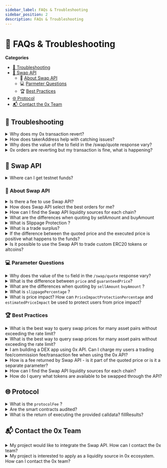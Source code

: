 ```yaml
---
sidebar_label: FAQs & Troubleshooting
sidebar_position: 2
description: FAQs & Troubleshooting
---
```

# 🤔 FAQs & Troubleshooting

**Categories**

* [🧰 Troubleshooting](faqs-and-troubleshooting.md#-troubleshooting)
* [🔄 Swap API](faqs-and-troubleshooting.md#-swap-api)
  * 📜 [About Swap API](faqs-and-troubleshooting.md#-about-swap-api)
  * 💻 [Parmeter Questions](faqs-and-troubleshooting.md#-parameter-questions)
  * 🏆 [Best Practices](faqs-and-troubleshooting.md#-best-practices)
* [🌐 Protocol](faqs-and-troubleshooting.md#-protocol)
* [📬 Contact the 0x Team](faqs-and-troubleshooting.md#-contact-the-0x-team)

## 🧰 **Troubleshooting**

<details>

<summary>Why does my 0x transaction revert?</summary>

If your 0x quote is reverting, besides the standard revert issues related to ETH transactions, we recommend check the following are set correctly:

* Are allowances properly set for the user to trade the `sellToken`?
* Does the user have enough `sellToken` balance to execute the swap?
* Do users have enough to pay the gas?
* The slippage tolerance may be too low if the liquidity is very shallow for the token the user is trying to swap. Read [here](https://docs.0x.org/0x-api-swap/guides/troubleshooting-0x-api-swaps#slippage-tolerance) for how to handle this.
* Fee-on-transfer tokens may wreak havoc on our contracts. Read [here](https://docs.0x.org/0x-api-swap/guides/troubleshooting-0x-api-swaps#fee-on-transfer-tokens) for how to handle this

For more details on addressing common issues, read [Troubleshooting](./0x-swap-api/guides/troubleshooting-swap-).

</details>

<details>

<summary>How does takerAddress help with catching issues?</summary>

By passing a `takerAddress` parameter, 0x API can provide a more bespoke quote and help catch revert issues:

* 0x API will estimate the gas cost for `takerAddress` to execute the provided quote.
* If successfully called, the `gas` parameter in the quote will be an accurate amount of gas needed to execute the swap.
* If unsuccessful for revert reasons suggested above, then 0x API will throw a gas cost estimation error, alluding to an issue with the `takerAddress` executing the quote.

**TLDR** Pass `takerAddress` to get the quote validated before provided to you, assuring that a number of revert cases will not occur.

</details>

<details>

<summary>Why does the value of the to field in the /swap/quote response vary?</summary>

0x API selects the best 0x protocol interface to interact with based on the provided parameters and the smart order routing logic.

There are two main interfaces that 0x API will provide quotes for:

[**Exchange contract**](https://github.com/0xProject/0x-protocol-specification/blob/master/v3/v3-specification.md#exchange) - the main entry-point of the 0x protocol, all swap quotes are settled by the exchange contract.

[**Forwarder extension contract**](https://github.com/0xProject/0x-protocol-specification/blob/master/v3/forwarder-specification.md) - a payable interface allowing swaps between native ETH (as a `sellToken`) and another ERC20 asset.

Find the currently deployed contracts [here](https://docs.0x.org/introduction/0x-cheat-sheet).

</details>

<details>

<summary>0x orders are reverting but my transaction is fine, what is happening?</summary>

Developers may note when analyzing their transactions that some subset of 0x orders may revert (not filled) but the whole transaction is successful. This is expected behavior as implied earlier, some orders due to timing, and the pricing may be filled or expired before a users attempt to fill the order. This would result in a revert and 0x protocol will utilize fallback orders to compensate for the reverted order. This will result in a successful transaction even though reverts occur within the transactions.

</details>

## 🔄 **Swap API**

<details>

<summary>Where can I get testnet funds? </summary>

- [Goerli Faucet](https://goerlifaucet.com/)
- [Goerli POW Faucet](https://goerli-faucet.pk910.de/)
- [Paradigm MultiFaucet](https://faucet.paradigm.xyz/)
    - Funds a wallet with ETH, WETH, DAI, and NFTS across 4 testnets
- Also see our [Working in Testnet Guide](/0x-limit-orders/guides/working-in-the-testnet)

</details>

### 📜 **About Swap API**

<details>

<summary>Is there a fee to use Swap API?</summary>

No, the Swap API is free to use and is intended for public use. If you are an integrator who needs access higher rate limits, please fill out [Swap API Taker Integration Request Form](https://www.0x.org/#contact) to apply for a custom enterprise API endpoint.

</details>

<details>

<summary>How does Swap API select the best orders for me?</summary>

Beyond simply sampling each liquidity source for their respective prices, Swap API adjusts for the gas consumption of each liquidity source with the specified gas price (if none provided Swap API will use ethGasStation's `fast` amount of gwei) and any associated fees with the specific liquidity source. By sampling through varying compositions of liquidity sources, Swap API selects the best set of orders to give you the best price. Swap API also creates another set of fallback orders to ensure that the quote can be executed by users.
<br/>
Ex: Swap API will adjust the price potentially received from Curve Finance by gas \* gasPrice and its fees. Because of Curve Finance’s costly gas consumption, its nominal price may not be the best price when settled.

</details>

<details>

<summary>How can I find the Swap API liquidity sources for each chain?</summary>

Use the API endpoint [`/swap/v1/sources`](/0x-swap-api/api-references/get-swap-v1-sources) to get the liquidity sources per chain. You will need to specify the root-endpoint for the chain you are interested in, for example, [https://polygon.api.0x.org/swap/v1/sources](https://polygon.api.0x.org/swap/v1/sources) for the Polygon Network or [https://api.0x.org/swap/v1/sources](https://api.0x.org/swap/v1/sources) for Ethereum Mainnet. See the [Swap API References Overview](/0x-swap-api/api-references/overview) for a full list of endpoints we support.

</details>

<details>

<summary>What are the differences when quoting by sellAmount and buyAmount</summary>

* If `sellToken` is utilized, then any unused `sellToken` will be refunded to the user.
* When `buyAmount` is used, the only guarantee is that **at least** the amount specified is bought. 0xAPI will not terminate early in the case where one order fills at a better price, so the user can in effect over buy the specified amount. This is somewhat amplified by usage of `slippagePercentage` which underestimates the on-chain price by a percentage.

Also, some liquidity sources do not enable querying by `buyAmount` (i.e Kyber), these sources are ignored when quoting for `buyAmounts`

**TLDR** Whenever possible, use `sellAmount` over `buyAmount` to get more deterministic behavior.

</details>

<details>

<summary>What is Slippage Protection ?</summary>

Slippage Protection is a feature of the 0x API that finds the best routes for decentralized exchange (DEX) trades while avoiding [slippage](https://help.matcha.xyz/en/articles/6304010-what-is-slippage) and MEV attacks.
<br/>

Slippage Protection incorporates slippage forecasts into 0x API’s smart order routing algorithm to deliver the optimal trade route. With Slippage Protection activated, 0x API will enable developers to surface more reliable quotes and consistently deliver the best executed price to users.
<br/>

Slippage Protection is currently supported on Ethereum for the most active trading pairs (ETH-USDC, ETH-DAI, ETH-USDT, ETH-WBTC, WETH-USDC, WETH-DAI, WETH-USDT, WETH-WBTC)
<br/>

**Slippage Protection is an auto-enabled feature of the Swap API**, and no additional action is required to enable to implement it in your API request.

Read here for the [full details of Slippage Protection](../0x-swap-api/advanced-topics/slippage-protection.md).

</details>

<details>

<summary>What is a trade surplus?</summary>

A trade surplus occurs when the quoted price is more than the executed price due to "positive slippage" as a result of unique market conditions. 
<br/>

Also see ["If the difference between the quoted price and the executed price is positive what happens to the funds?"](faqs-and-troubleshooting.md#if-the-difference-between-the-quoted-price-and-the-executed-price-is-positive-what-happens-to-the-fu)

</details>

<details>

<summary>If the difference between the quoted price and the executed price is positive what happens to the funds?</summary>

The answer to what happens to the [trade surplus](faqs-and-troubleshooting.md#what-is-a-trade-surplus) depends on whether or not you are a meta-aggregator AND whether or not you have an API key. 
<br/>

**If you are **_**not**_** a meta-aggregator and have an API key:** 100% of the trade surplus is returned back to the user. 
<br/>

**If you are a meta-aggregator OR you **_**do not**_** have an API key:** 0x Labs will collect the surplus for trades that meet the following criteria - the trade is performed via Swap API,  goes through the 0x TransformERC20 contract, AND both tokens in the trade are in our allowed list: DAI, ETH, WETH, BUSD, MATIC, WMATIC, WBTC, USDT, USDC, TUSD, PAXG, LINK, UNI, BAT, and COMP.
<br/>

For example:

* APE→USDC (trade surplus not collected)
* USDC→APE (trade surplus not collected)
* ETH→USDC (trade surplus collected)

For context, trades that meet the criteria above are generally source liquidity from 2 or more sources, which is where the Swap API adds the most value.
<br/>

In summary, 0x Labs will only recoup the surplus when our product is able to create additional value through our smart order routing.
<br/>

**Note that for ALL integrators**, we will _not_ be recouping the surplus on orders that are routed through a single source (eg. 100% Uniswap or 100% Sushiswap), so our pricing will remain extremely competitive against AMMs and liquidity aggregators with a broader surplus policy.
<br/>

This model ensures that we can continue to invest into long-term growth of our products and continue to provide our integrators and end users the best experience.
<br/>

**🔑 Interested to get an API key? [Please fill out the request form.](https://www.0x.org/#contact)**

</details>

<details>

<summary>Is it possible to use the Swap API to trade custom ERC20 tokens or altcoins?</summary>

If you would like to trade a custom token, you will need to create the liquidity either by using 0x limit orders or by creating a Liquidity Pool for your token on one of the various AMM sources that the API sources from, such as Uniswap, SushiSwap, or Curve. Learn more about creating limit order: [https://docs.0x.org/protocol/docs/exchange-proxy/features/nativeorders#limit-orders](https://docs.0x.org/protocol/docs/exchange-proxy/features/nativeorders#limit-orders)

</details>


### 💻 **Parameter Questions**

<details>

<summary>Why does the value of the <code>to</code> field in the <code>/swap/quote</code> response vary?</summary>

Swap API selects the best 0x protocol interface to interact with based on the provided parameters and the smart order routing logic.
<br/>

There are two main interfaces that Swap API will provide quotes for:
<br/>

[**Exchange contract**](https://github.com/0xProject/0x-protocol-specification/blob/master/v3/v3-specification.md#exchange) - the main entry-point of the 0x protocol, all swap quotes are settled by the exchange contract.
<br/>

[**Forwarder extension contract**](https://github.com/0xProject/0x-protocol-specification/blob/master/v3/forwarder-specification.md) - a payable interface allowing swaps between native ETH (as a `sellToken`) and another ERC20 asset.
<br/>

Find the currently deployed contracts [here](https://docs.0x.org/introduction/0x-cheat-sheet).

</details>

<details>

<summary>What is the difference between <code>price</code> and <code>guaranteedPrice</code>?</summary>

The `price` field provides developers a sense of what the BEST price they could receive, denominated in `sellToken` for one `buyToken`. The `gauranteedPrice` is the price that developers can expect in a WORST case scenario where all the fallback orders are utilized over the better priced orders.

Say you found a swap for ETH to DAI at 220 DAI while the market price for ETH is 200 DAI. Obviously this is a great price and will not last forever, a “race” of sorts occurs as users compete to settle the swap of ETH for 220 DAI by selecting a competitive gasPrice that would result in their transaction being mined over others.

When such a race happens, only one user gets to receive the swap of ETH for 220 DAI, the other users will see their transactions revert.

To ensure that users will always have their swap executed within a reasonable price, 0x API quoting logic provides a set of fallback orders, created with on-chain sources (kyber, uniswap, PLP, curve) that will be filled at a slightly worse rate if the more aggressively priced orders expires or are filled by somebody else.

**TLDR** expect the actual settled price of a 0x quote to be somewhere between `price` and `gauranteedPrice`.

</details>

<details>

<summary>What are the differences when quoting by <code>sellAmount</code> <code>buyAmount</code> ?</summary>

**TLDR** Whenever possible, use `sellAmount` over `buyAmount` to get more deterministic behavior.

<br/>

* If `sellToken` is utilized, then any unused `sellToken` will be refunded to the user.
* When `buyAmount` is used, the only guarantee is that **at least** the amount specified is bought. 0xAPI will not terminate early in the case where one order fills at a better price, so the user can in effect over buy the specified amount. This is somewhat amplified by usage of `slippagePercentage` which underestimates the on-chain price by a percentage.

Also, some liquidity sources do not enable querying by `buyAmount` (i.e Kyber), these sources are ignored when quoting for `buyAmounts`


</details>

<details>

<summary>What is <code>slippagePercentage</code> ?</summary>

**TLDR** `slippagePercentage` controls how much worse the price can be for the fallback orders provided in a 0x API quote which influences the `guaranteedPrice`.

Developers can influence how much “worse” the `guaranteedPrice` is through the `slippagePercentage` parameter. With on-chain sources, prices can vary between the quote being made and settlement. The `slippagePercentage` provides a "upper bound" to how much the price provided by these on-chain sources can slip and remain desirable by the developer.



</details>


<details>

<summary>What is price impact? How can <code>PriceImpactProtectionPercentage</code> and <code>estimatedPriceImpact</code> be used to protect users from price impact? </summary>

Read our [full blog post](https://blog.0x.org/0x-swap-api-price-impact-protection/) on Price Impact Protection and how to use it in the Swap API.
<br/>
**What is price impact?**
<br/>
****Price impact is the influence that a user’s trade has over the market price of an underlying trading pair. It is directly related to the amount of liquidity in the pool. Price impact can be particularly high for illiquid trading pairs and in certain instances can cause significant losses for traders.

This is different from price slippage, although the terms are often mistakenly used interchangeably. Price slippage refers to the difference between the executed price and the quoted price, caused by external market movements unrelated to your trade.
<br/>

**What is our solution?** 

We launched Price Impact Protection to make it easier to protect users from getting rekt by illiquid markets. Despite Swap API enabling access to the deepest liquidity from over 70+ exchanges, there are still some long-tailed token pairs that suffer from suboptimal liquidity on decentralized exchanges.
<br/>

When we are able to calculate price impact estimates, users leveraging the Swap API will be notified when their trade faces a price impact over a certain threshold. The API will return an error of insufficient liquidity due to the price impact being higher than the defined limit. The threshold is easily customizable by setting `PriceImpactProtectionPercentage` anywhere from 0-1, so we encourage every Swap API user to customize this parameter based on their needs and tolerance.
<br/>

Price Impact Protection is an optional feature - the default threshold will be set at 1. Developers and API users who want to take advantage of it will need to opt-in by adjusting this setting.
<br/>

Developers can also surface this information in their UI so users can see the potential price impact of a trade prior to submitting an order. Developers can simply ping the Swap API \[[swap/v1/quote](https://docs.0x.org/0x-api-swap/api-references/get-swap-v1-quote#request)] and use the returned `estimatedPriceImpact` information.

</details>

### 🏆 **Best Practices**

<details>

<summary>What is the best way to query swap prices for many asset pairs without exceeding the rate limit?</summary>

Our rate limits exists because we want to encourage anyone using our infra to actually swap, not just use our API as a price oracle. If you would like to query for token prices, we would recommend either setting up your own 0x API instance via the [repo README](https://github.com/0xProject/0x-api#getting-started) instructions or query a 3rd party service like [coingecko](https://www.coingecko.com/en/coins/usd-coin#markets).

</details>

<details>

<summary>What is the best way to query swap prices for many asset pairs without exceeding the rate limit?</summary>

Our rate limits exists because we want to encourage anyone using our infra to actually swap, not just use our API as a price oracle. If you would like to query for token prices, we would recommend either setting up your own 0x API instance via the [repo README](https://github.com/0xProject/0x-api#getting-started) instructions or query a 3rd party service like [coingecko](https://www.coingecko.com/en/coins/usd-coin#markets).

</details>

<details>

<summary>I am building a DEX app using 0x API. Can I charge my users a trading fee/commission fee/transaction fee when using the 0x API? </summary>

**TL;DR** You have full flexibility on the fees you collect on your trades.
<br/>

Yes, this can be done by setting the `feeRecipient` and `buyTokenPercentageFee` parameters in a [Swap API request](../0x-swap-api/api-references/get-swap-v1-quote.md#request). Set a `buyTokenPercentageFee` on your DEX trades which represents the percentage (between 0 - 1.0) of the `buyAmount` (tokens being received) that should be attributed to `feeRecipient` (your wallet) as an affiliate fee.
<br/>

When the transaction has gone through, the fee amount will be sent to the `feeRecipient` address you've set. The fee is receive in the `buyToken` (the token that the user will receive). If you would like to receive a specific type of token (e.g. USDC), you will need to convert those on your own.
<br/>

Details about these parameters can be found in [GET /swap/v1/quote](/0x-swap-api/api-references/get-swap-v1-quote.md).
<br/>

**How is a fee returned by Swap API - is it part of the quote price or is it a separate parameter?**
<br/>
The fee amount is incorporated as part of the quoted price. If you would like to display the fee separately, just display the amount return by `buyAmount * buyTokenPercentageFee`.

</details>

<details>

<summary> How is a fee returned by Swap API - is it part of the quoted price or is it a separate parameter? </summary>

The fee amount is incorporated as part of the quoted price. If you would like to display the fee separately, just display the amount return by `buyAmount * buyTokenPercentageFee`

</details>

<details>

<summary>How can I find the Swap API liquidity sources for each chain?</summary>

Use the API endpoint `/swap/v1/sources` to get the liquidity sources per chain. You will need to specify the root-endpoint for the chain you are interested in, for example, [https://polygon.api.0x.org/swap/v1/sources](https://polygon.api.0x.org/swap/v1/sources) for the Polygon Network or [https://api.0x.org/swap/v1/sources](https://api.0x.org/swap/v1/sources) for Ethereum Mainnet. See the [Swap API References](/0x-swap-api/api-references/overview)for a full list of endpoints we support.

</details>

<details>

<summary>How do I query what tokens are available to be swapped through the API?</summary>

All ERC20 tokens are supported with the caveat that if the token is fee-on-transfer or has some other special logic there is no way for the API to detect this and their requests may fail/transactions revert/result in some wonky swaps.
<br/>

We recommend referring to [tokenlist.org](https://tokenlists.org/), specifically the [CoinGecko tokenlist ](https://tokenlists.org/token-list?url=https://tokens.coingecko.com/uniswap/all.json)for a list of all available ERC20 tokens.

</details>

## 🌐 **Protocol**

<details>

<summary>What is the <code>protocolFee</code> ?</summary>

The community voted to remove protocol fees in [ZEIP-91](https://www.0x.org/zrx/vote/zeip-91) which decreased the protocol fee multiplier from the current value (70,000) to zero (0) for v3 onward.

<br/>

_**The following is kept for historical reference but no longer applies**_

_TLDR_ 0x API handled the heavy lifting related to protocol fees and provides a `value` field.

A protocol fee was paid by takers and ultimately rebated to market makers when their orders are filled.

Protocol fees were calculated per order using the gas price multiplied by a constant (currently 70,000). 0x API calculated the required protocol fees to be paid and returns this in the `value` field. Since we recommended using a high gas price, in the event where the taker fills at a lower gas price, the excess was returned.

It was possible for the protocol fees to be paid in WETH rather than sent in the transaction as ETH. This could be achieved by the taker having a WETH balance and setting a WETH allowance to the Protocol fee collector address. This [address](https://etherscan.io/address/0xa26e80e7dea86279c6d778d702cc413e6cffa777) can be read on the Exchange contract: `Exchange.protocolFeeCollector`.

</details>

<details>

<summary>Are the smart contracts audited?</summary>

Yes, 0x protocol’s contracts are open source and extensively tested by 0x core team’s internal protocol team and by external auditors (Consensys dilligence, Trail of Bits).

The [**Exchange**](https://github.com/0xProject/0x-protocol-specification/blob/master/v3/v3-specification.md#exchange) contract, because they are the main entry point of the 0x protocol, is versioned, and governed by ZRX token holders. Because of its critical place in 0x infrastructure, the 0x core team employs a number of external audits to ensure the safe and intended usage of the 0x contract.

The [**Forwarder**](https://github.com/0xProject/0x-protocol-specification/blob/master/v3/forwarder-specification.md) contract is internally audited and constantly improved upon by the 0x core team. Forwarder, an optional extension contract that users can opt in/out of using when swapping, has a minimized attack surface because no approval of user funds is needed.

</details>

<details>

<summary>What is the return of executing the provided calldata? fillResults?</summary>

0x protocol returns a `FillResults` object that returns the result of executing a 0x swap:

```
struct FillResults {
    uint256 makerAssetFilledAmount;  // Total amount of buyToken filled.
    uint256 takerAssetFilledAmount;  // Total amount of sellToken filled.
    uint256 protocolFeePaid;         // Total amount of protocolFee pair in WETH or ETH
    ...
}
```

On-chain, easily decode the result of executing the `calldata` like so:

```
import "@0x/contracts-exchange-libs/contracts/src/LibFillResults.sol";

...

(bool success, bytes memory data) = address(exchange).call.value(quote.protocolFee)(quote.calldataHex);
require(success, "Swap not filled");
 fillResults = abi.decode(data, (LibFillResults.FillResults));
 
```

</details>

## 📬 Contact the 0x Team

<details>

<summary>My project would like to integrate the Swap API. How can I contact the 0x team?</summary>

We appreciate your interest in consuming liquidity from the 0x API. Please fill out [this form](https://www.0x.org/#contact) for us to  to learn more about application and how you use the 0x API. Our team will review and reach out to you.

</details>

<details>

<summary>My project is interested to apply as a liquidity source in 0x ecosystem. How can I contact the 0x team?</summary>

Thank you for your interest in providing liquidity to the 0x ecosystem via our RFQ suite of products. Please fill out [this form](https://docs.google.com/forms/d/e/1FAIpQLSen019JsWFZHluSgqSaPE\_WFVc4YBtNS4EKB8ondJJ40Eh8jw/viewform) to help us learn more about your firm, and determine whether 0x is a good fit for you. Our team will review and reach out to you.


</details>
